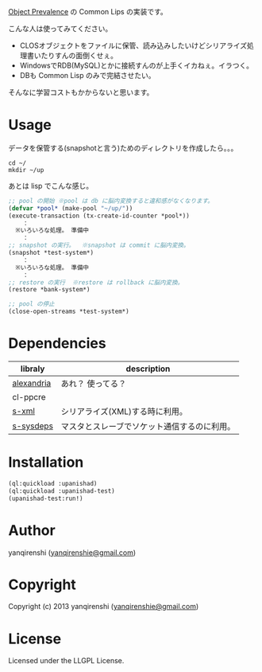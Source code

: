 [Object Prevalence](http://prevayler.org/) の Common Lips の実装です。

こんな人は使ってみてください。

* CLOSオブジェクトをファイルに保管、読み込みしたいけどシリアライズ処理書いたりすんの面倒くせぇ。
* WindowsでRDB(MySQL)とかに接続すんのが上手くイカねぇ。イラつく。
* DBも Common Lisp のみで完結させたい。

そんなに学習コストもかからないと思います。

# Usage
データを保管する(snapshotと言う)ためのディレクトリを作成したら。。。

```shell
cd ~/
mkdir ~/up
```

あとは lisp でこんな感じ。
```lisp
;; pool の開始 ※pool は db に脳内変換すると違和感がなくなります。
(defvar *pool* (make-pool "~/up/"))
(execute-transaction (tx-create-id-counter *pool*))
    ：
  ※いろいろな処理。 準備中
    ：
;; snapshot の実行。  ※snapshot は commit に脳内変換。
(snapshot *test-system*)
    ：
  ※いろいろな処理。 準備中
    ：
;; restore の実行  ※restore は rollback に脳内変換。
(restore *bank-system*)

;; pool の停止
(close-open-streams *test-system*)
```

# Dependencies

| libraly    | description |
|------------|-------------|
| [alexandria](https://common-lisp.net/project/alexandria/) | あれ？ 使ってる？|
| cl-ppcre   |             |
| [s-xml](https://common-lisp.net/project/s-xml/)      |シリアライズ(XML)する時に利用。|
| [s-sysdeps](https://github.com/svenvc/s-sysdeps)  |マスタとスレーブでソケット通信するのに利用。|

# Installation

``` lisp
(ql:quickload :upanishad)
(ql:quickload :upanishad-test)
(upanishad-test:run!)
```

# Author

yanqirenshi (yanqirenshie@gmail.com)

# Copyright

Copyright (c) 2013 yanqirenshi (yanqirenshie@gmail.com)

# License

Licensed under the LLGPL License.
